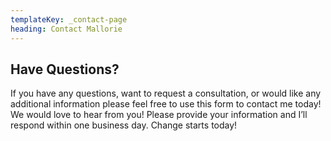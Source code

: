 ```yaml
---
templateKey: _contact-page
heading: Contact Mallorie
---
```

## Have Questions?

If you have any questions, want to request a consultation, or would like any additional information please feel free to use this form to contact me today! We would love to hear from you! Please provide your information and I’ll respond within
one business day. Change starts today!
